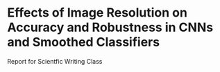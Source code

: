 # Effects of Image Resolution on Accuracy and Robustness in CNNs and Smoothed Classifiers
Report for Scientfic Writing Class
